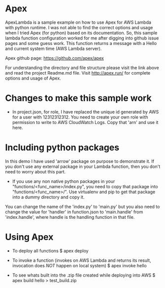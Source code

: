 Apex
====
ApexLambda is a sample example on how to use Apex for AWS Lambda with python runtime. 
I was not able to find the correct options and usage when I tried Apex (for python) based on its documentation.
So, this sample lambda function configuration worked for me after digging into github issue pages and some guess work.
This function returns a message with a Hello and current system time (AWS Lambda server).

Apex github page: https://github.com/apex/apex

For understanding the directory and file structure please visit the link above and read the project Readme.md file.
Visit http://apex.run/ for complete options and usage of Apex.

Changes to make this sample work
================================
* In project.json, for role, I have replaced the unique id generated by AWS for a user with 12312312312. You need to create your own role with permission to write to AWS CloudWatch Logs. Copy that 'arn' and use it here.

Including python packages
=========================
In this demo I have used 'arrow' package on purpose to demonstrate it. If you don't use any external package in your Lambda function, then you don't need to worry about this part.
* If you use any non native python packages in your "functions/<func_name>/index.py", you need to copy that package into "functions/<func_name>/". Use virtualenv and pip to get that package into a dummy directory and copy it.

You can change the name of the 'index.py' to 'main.py' but you also need to change the value for 'handler' in function.json to 'main.handle' from 'index.handle', where handle is the handling function in that file.

Using Apex
==========
* To deploy all functions
$ apex deploy

* To invoke a function (invokes on AWS Lambda and returns its result, invocation does *NOT* happen on local system)
$ apex invoke hello

* To see whats built into the .zip file created while deploying into AWS
$ apex build hello > test_build.zip



